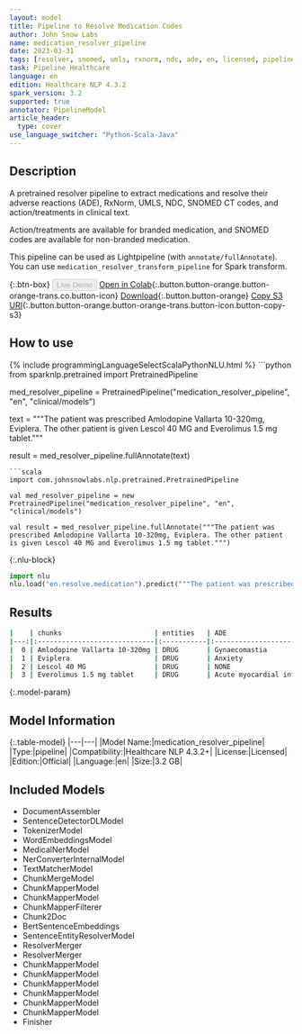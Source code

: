 ```yaml
---
layout: model
title: Pipeline to Resolve Medication Codes
author: John Snow Labs
name: medication_resolver_pipeline
date: 2023-03-31
tags: [resolver, snomed, umls, rxnorm, ndc, ade, en, licensed, pipeline]
task: Pipeline Healthcare
language: en
edition: Healthcare NLP 4.3.2
spark_version: 3.2
supported: true
annotator: PipelineModel
article_header:
  type: cover
use_language_switcher: "Python-Scala-Java"
---
```


## Description

A pretrained resolver pipeline to extract medications and resolve their adverse reactions (ADE), RxNorm, UMLS, NDC, SNOMED CT codes, and action/treatments in clinical text.

Action/treatments are available for branded medication, and SNOMED codes are available for non-branded medication.

This pipeline can be used as Lightpipeline (with `annotate/fullAnnotate`). You can use `medication_resolver_transform_pipeline` for Spark transform.

{:.btn-box}
<button class="button button-orange" disabled>Live Demo</button>
[Open in Colab](https://colab.research.google.com/github/JohnSnowLabs/spark-nlp-workshop/blob/master/tutorials/Certification_Trainings/Healthcare/3.Clinical_Entity_Resolvers.ipynb){:.button.button-orange.button-orange-trans.co.button-icon}
[Download](https://s3.amazonaws.com/auxdata.johnsnowlabs.com/clinical/models/medication_resolver_pipeline_en_4.3.2_3.2_1680263267789.zip){:.button.button-orange}
[Copy S3 URI](s3://auxdata.johnsnowlabs.com/clinical/models/medication_resolver_pipeline_en_4.3.2_3.2_1680263267789.zip){:.button.button-orange.button-orange-trans.button-icon.button-copy-s3}

## How to use



<div class="tabs-box" markdown="1">
{% include programmingLanguageSelectScalaPythonNLU.html %}
```python
from sparknlp.pretrained import PretrainedPipeline

med_resolver_pipeline = PretrainedPipeline("medication_resolver_pipeline", "en", "clinical/models")

text = """The patient was prescribed Amlodopine Vallarta 10-320mg, Eviplera. The other patient is given Lescol 40 MG and Everolimus 1.5 mg tablet."""

result = med_resolver_pipeline.fullAnnotate(text)
```
```scala
import com.johnsnowlabs.nlp.pretrained.PretrainedPipeline

val med_resolver_pipeline = new PretrainedPipeline("medication_resolver_pipeline", "en", "clinical/models")

val result = med_resolver_pipeline.fullAnnotate("""The patient was prescribed Amlodopine Vallarta 10-320mg, Eviplera. The other patient is given Lescol 40 MG and Everolimus 1.5 mg tablet.""")

```


{:.nlu-block}
```python
import nlu
nlu.load("en.resolve.medication").predict("""The patient was prescribed Amlodopine Vallarta 10-320mg, Eviplera. The other patient is given Lescol 40 MG and Everolimus 1.5 mg tablet.""")
```

</div>

## Results

```bash
|    | chunks                       | entities   | ADE                         |   RxNorm | Action                     | Treatment                                  | UMLS     | SNOMED_CT   | NDC_Product   | NDC_Package   |
|---:|:-----------------------------|:-----------|:----------------------------|---------:|:---------------------------|:-------------------------------------------|:---------|:------------|:--------------|:--------------|
|  0 | Amlodopine Vallarta 10-320mg | DRUG       | Gynaecomastia               |   722131 | NONE                       | NONE                                       | C1949334 | 425838008   | 00093-7693    | 00093-7693-56 |
|  1 | Eviplera                     | DRUG       | Anxiety                     |   217010 | Inhibitory Bone Resorption | Osteoporosis                               | C0720318 | NONE        | NONE          | NONE          |
|  2 | Lescol 40 MG                 | DRUG       | NONE                        |   103919 | Hypocholesterolemic        | Heterozygous Familial Hypercholesterolemia | C0353573 | NONE        | 00078-0234    | 00078-0234-05 |
|  3 | Everolimus 1.5 mg tablet     | DRUG       | Acute myocardial infarction |  2056895 | NONE                       | NONE                                       | C4723581 | NONE        | 00054-0604    | 00054-0604-21 |
```

{:.model-param}
## Model Information

{:.table-model}
|---|---|
|Model Name:|medication_resolver_pipeline|
|Type:|pipeline|
|Compatibility:|Healthcare NLP 4.3.2+|
|License:|Licensed|
|Edition:|Official|
|Language:|en|
|Size:|3.2 GB|

## Included Models

- DocumentAssembler
- SentenceDetectorDLModel
- TokenizerModel
- WordEmbeddingsModel
- MedicalNerModel
- NerConverterInternalModel
- TextMatcherModel
- ChunkMergeModel
- ChunkMapperModel
- ChunkMapperModel
- ChunkMapperFilterer
- Chunk2Doc
- BertSentenceEmbeddings
- SentenceEntityResolverModel
- ResolverMerger
- ResolverMerger
- ChunkMapperModel
- ChunkMapperModel
- ChunkMapperModel
- ChunkMapperModel
- ChunkMapperModel
- ChunkMapperModel
- Finisher